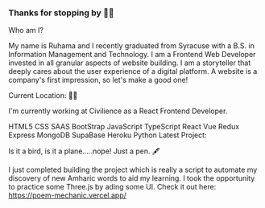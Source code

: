 ### Thanks for stopping by 🤸‍♀️

Who am I?

My name is Ruhama and I recently graduated from Syracuse with a B.S. in Information Management and Technology. I am a Frontend Web Developer invested in all granular aspects of website building. I am a storyteller that deeply cares about the user experience of a digital platform. A website is a company's first impression, so let's make a good one!

Current Location: 👩‍💼

I'm currently working at Civilience as a React Frontend Developer.

HTML5 CSS SAAS BootStrap JavaScript TypeScript React Vue Redux Express MongoDB SupaBase Heroku Python
Latest Project:

Is it a bird, is it a plane.....nope! Just a pen. 🖋️

I just completed building the project which is really a script to automate my discovery of new Amharic words to aid my learning. I took the opportunity to practice some Three.js by ading some UI. Check it out here:
https://poem-mechanic.vercel.app/


<!--
**ruhamasahle/ruhamasahle** is a ✨ _special_ ✨ repository because its `README.md` (this file) appears on your GitHub profile.

Here are some ideas to get you started:

- 🔭 I’m currently working on ...
- 🌱 I’m currently learning ...
- 👯 I’m looking to collaborate on ...
- 🤔 I’m looking for help with ...
- 💬 Ask me about ...
- 📫 How to reach me: ...
- 😄 Pronouns: ...
- ⚡ Fun fact: ...
-->
